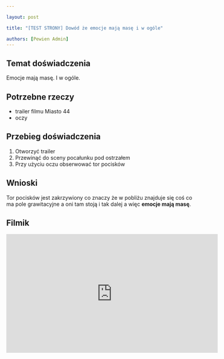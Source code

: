 ```yaml
---

layout: post

title: "[TEST STRONY] Dowód że emocje mają masę i w ogóle"

authors: [Pewien Admin]
---
```


## Temat doświadczenia

Emocje mają masę. I w ogóle.

## Potrzebne rzeczy

- trailer filmu Miasto 44
- oczy

## Przebieg doświadczenia

1. Otworzyć trailer
2. Przewinąć do sceny pocałunku pod ostrzałem
3. Przy użyciu oczu obserwować tor pocisków

## Wnioski

Tor pocisków jest zakrzywiony co znaczy że w pobliżu znajduje się coś co ma pole grawitacyjne a oni tam stoją i tak dalej a więc **emocje mają masę**.

## Filmik

<div class="video-container"><iframe width="560" height="315" src="https://www.youtube.com/embed/KEA76l3tLzM" frameborder="0" allowfullscreen></iframe></div>
